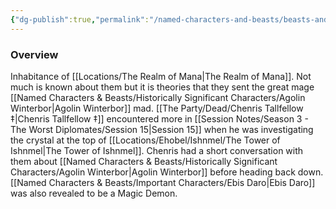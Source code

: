 ```yaml
---
{"dg-publish":true,"permalink":"/named-characters-and-beasts/beasts-and-animals/magic-demons/","tags":["NPC"]}
---
```



### Overview
Inhabitance of [[Locations/The Realm of Mana\|The Realm of Mana]]. Not much is known about them but it is theories that they sent the great mage [[Named Characters & Beasts/Historically Significant  Characters/Agolin Winterbor\|Agolin Winterbor]] mad. [[The Party/Dead/Chenris Tallfellow ‡\|Chenris Tallfellow ‡]] encountered more in [[Session Notes/Season 3 - The Worst Diplomates/Session 15\|Session 15]] when he was investigating the crystal at the top of [[Locations/Ehobel/Ishnmel/The Tower of Ishnmel\|The Tower of Ishnmel]]. Chenris had a short conversation with them about [[Named Characters & Beasts/Historically Significant  Characters/Agolin Winterbor\|Agolin Winterbor]] before heading back down. [[Named Characters & Beasts/Important Characters/Ebis Daro\|Ebis Daro]] was also revealed to be a Magic Demon.